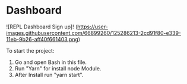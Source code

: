 # Dashboard
![REPL Dashboard Sign up]! (https://user-images.githubusercontent.com/66899260/125286213-2cd91f80-e339-11eb-9b26-aff40f661403.png)


To start the project:

1) Go and open Bash in this file.
2) Run "Yarn" for install node Module.
3) After Install run "yarn start".
